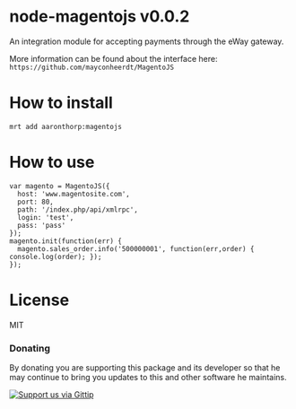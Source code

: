 node-magentojs v0.0.2
=====================

An integration module for accepting payments through the eWay gateway. 

More information can be found about the interface here: `https://github.com/mayconheerdt/MagentoJS`


How to install
==============

`mrt add aaronthorp:magentojs`

How to use
==========

```
var magento = MagentoJS({
  host: 'www.magentosite.com',
  port: 80,
  path: '/index.php/api/xmlrpc',
  login: 'test',
  pass: 'pass'
});
magento.init(function(err) {
  magento.sales_order.info('500000001', function(err,order) { console.log(order); });
});
```

License
=======

MIT

### Donating
By donating you are supporting this package and its developer so that he may continue to bring you updates to this and other software he maintains.

[![Support us via Gittip][gittip-badge]][aaronthorp]

[gittip-badge]: https://raw.github.com/twolfson/gittip-badge/0.1.0/dist/gittip.png
[aaronthorp]: https://www.gittip.com/aaronthorp/
